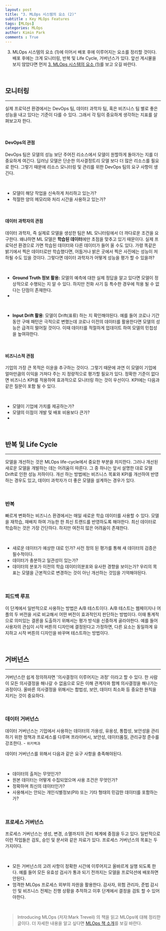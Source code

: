 ```yaml
---
layout: post
title: "3. MLOps 시스템의 요소 (2)"
subtitle : Key MLOps Features
tags: [MLOps]
categories: MLOps
author: Kimin Park
comments : True
---
```

3. MLOps 시스템의 요소 (1)에 이어서 배포 후에 이루어지는 요소를 정리할 것이다. 배포 후에는 크게 모니터링, 반복 및 Life Cycle, 거버넌스가 있다. 앞선 게시물을 보지 않았다면 먼저 [3. MLOps 시스템의 요소 (1)](https://pebpung.github.io/mlops/2021/01/15/MLOps-3-1.html)를 보고 오길 바란다. 

<br>

## 모니터링

---

실제 프로덕션 환경에서는 DevOps 팀, 데이터 과학자 팀, 혹은 비즈니스 팀 별로 좋은 성능을 내고 있다는 기준이 다를 수 있다. 그래서 각 팀이 중요하게 생각하는 지표를 살펴보고자 한다. 

<br>

#### DevOps의 관점

DevOps 팀은 모델의 성능 보단 주어진 리소스에서 모델이 원할하게 돌아가는 지를 더 중요하게 여긴다. 딥러닝 모델은 단순한 의사결정트리 모델 보다 더 많은 리소스를 필요로 한다. 그렇기 때문에 리소스 모니터링 및 관리를 위한 DevOps 팀의 요구 사항이 생긴다.

<br>

- 모델이 해당 작업을 신속하게 처리하고 있는가?
- 적절한 양의 메모리와 처리 시간을 사용하고 있는가?

<br>

#### 데이터 과학자의 관점

데이터 과학자, 즉 실제로 모델을 생성한 팀은 ML 모니터링에서 더 까다로운 조건을 요구한다. 왜냐하면 ML 모델은 **학습된 데이터**에만 초점을 맞추고 있기 때문이다. 실제 프로덕션 환경으로 가면 학습된 데이터와 다른 데이터가 들어 올 수도 있다. 가령 똑같은 밝기에서 찍은 데이터로만 학습했다면, 어둡거나 밝은 곳에서 찍은 사진에는 성능이 저하될 수도 있을 것이다. 그렇다면 데이터 과학자가 어떻게 성능을 평가 할 수 있을까?

<br>

- **Ground Truth 정보 활용:** 모델의 예측에 대한 실제 정답을 알고 있다면 모델이 정상적으로 수행되는 지 알 수 있다. 하지만 전화 사기 등 특수한 경우에 적용 될 수 없다는 단점이 존재한다.
- 
<br>

- **Input Drift 활용**: 모델이 Drift(표류) 하는 지 확인해야된다. 예를 들어 코로나 기간 동안 구매 패턴은 극적으로 변했는데 코로나 이전의 데이터를 활용한다면 모델의 성능은 급격히 떨어질 것이다. 이때 데이터를 적절하게 업데이트 하여 모델의 민첩성을 높여햐한다.

<br>

#### 비즈니스적 관점

기업의 가장 큰 목적은 이윤을 추구하는 것이다. 그렇기 때문에 과연 이 모델이 기업에 얼마만큼의 이익을 가져다 주는 지 정량적으로 평가할 필요가 있다. 정확한 기준이 없다면 비즈니스 KPI를 적용하여 효과적으로 모니터링 하는 것이 우선이다. KPI에는 다음과 같은 질문이 포함 될 수 있다.

<br>

- 모델이 기업에 가치를 제공하는가?
- 모델의 이점이 개발 및 배포 비용보다 큰가?
- 
<br>

## 반복 및 Life Cycle

---

모델을 개선하는 것은 MLOps life-cycle에서 중요한 부분을 차지한다. 그러나 개선된 새로운 모델을 개발하는 데는 어려움이 따른다. 그 중 하나는 앞서 설명한 대로 모델 Drift로 인한 성능 저하이다.  개선 하는 방법에는 비즈니스 목표와 KPI를 개선하여 반영하는 경우도 있고, 데이터 과학자가 더 좋은 모델을 설계하는 경우가 있다. 

<br>

### 반복

빠르게 변화하는 비즈니스 환경에서는 매일 새로운 학습 데이터를 사용할 수 있다. 모델을 재학습,  재배치 하여 가능한 한 최신 트랜드를 반영하도록 해야한다. 최신 데이터로 학습하는 것은 가장 간단하다. 하지만 여전히 많은 어려움이 존재한다. 

<br>

- 새로운 데이터가 예상한 대로 인가? 사전 정의 된 평가를 통해 새 데이터의 검증은 필수적이다.
- 데이터가 충분하고 일관성이 있는가?
- 데이터의 분포가 이전의 학습 데이터의분포와 유사한 경향을 보이는가? 우리의 목표는 모델을 근본적으로 변경하는 것이 아닌 개선하는 것임을 기억해야된다.

<br>

### 피드백 루프

이 단계에서 일반적으로 사용하는 방법은 A/B 테스트이다. A/B 테스트는 웹페이지나 어플의 두 버전을 서로 비교해서 어떤 버전이 효과적인지 판단하는 방법이다. 이때 통계적으로 의미있는 결론을 도출하기 위해서는 평가 방식을 신중하게 골라야한다. 예를 들어 사용자의 관심이 시작 버튼의 디자인에 결정된다고 가정하면, 다른 요소는 동일하게 유지하고 시작 버튼의 디자인을 바꾸며 테스트하는 방법이다. 

<br>

## 거버넌스
---

거버넌스란 쉽게 정의하자면 '의사결정이 이루어지는 과정' 이라고 할 수 있다. 한 사람이 모든 의사결정을 해나갈 수 없음으로 모든 이해 관계자와 함께 의사결정을 해나가는 과정이다. 올바른 의사결정을 위해서는 합법성, 보안, 데이터 최소화 등 중요한 원칙을 지키는 것이 중요하다.

<br>

### 데이터 거버넌스

데이터 거버넌스는 기업에서 사용하는 데이터의 가용성, 유용성, 통합성, 보안성을 관리하기 위한 정책과 프로세스를 다루며 프라이버시, 보안성, 데이터품질, 관리규정 준수를 강조한다. - `위키백과` 

데이터 거버넌스를 위해서 다음과 같은 요구 사항을 충족해야된다.

<br>

- 데이터의 출처는 무엇인가?
- 원본 데이터는 어떻게 수집되었으며 사용 조건은 무엇인가?
- 정확하며 최신의 데이터인가?
- 사용해서는 안되는 개인식별정보(PII) 또는 기타 형태의 민감한 데이터를 포함하는가?

<br>

### 프로세스 거버넌스

프로세스 거버넌스는 생성, 변경, 소멸까지의 관리 체계에 중점을 두고 있다. 일반적으로 이런 작업들은 검토, 승인 및 문서와 같은 자료가 있다. 프로세스 거버넌스의 목표는 두가지이다. 

<br>

- 모든 거버넌스의 고려 사항이 정확한 시간에 이루어지고 올바르게 실행 되도록 한다. 예를 들어 모든 유효성 검사가 통과 되기 전까지는 모델을 프로덕션에 배포하면 안된다.
- 엄격한 MLOps 프로세스 외부의 자원을 활용한다. 감사자, 위험 관리자, 준법 감시인 및 비즈니스 전체는 진행 상황을 추적하고 이후 단계에서 결정을 검토 할 수 있어야한다.

<br>

> Introducing MLOps (저자:Mark Treveil) 의 책을 읽고 MLOps에 대해 정리한 글이다. 더 자세한 내용을 알고 싶다면 [MLOps 책 소개](https://pebpung.github.io/mlops/2021/01/14/MLOps0.html)를 보길 바란다.